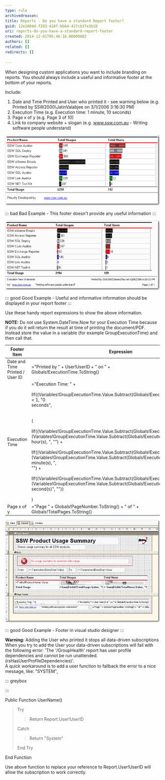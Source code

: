 ```yaml
---
type: rule
archivedreason: 
title: Reports - Do you have a standard Report footer?
guid: 12e2004d-f293-418f-bb64-427cb37e3b18
uri: reports-do-you-have-a-standard-report-footer
created: 2014-12-01T05:46:16.0000000Z
authors: []
related: []
redirects: []

---
```


When designing custom applications you want to include branding on reports.                      You should always include a useful and informative footer at the bottom of your reports.

<!--endintro-->

Include:

1. Date and Time Printed and User who printed it - see warning below (e.g. Printed by SSW2000\JatinValabjee on 3/1/2006 3:16:30 PM)
2. Execution Time (e.g. Execution time: 1 minute, 10 seconds)
3. Page x of y (e.g. Page 3 of 10)
4. Link to company website + slogan  (e.g. www.ssw.com.au - Writing software people understand)


![RSRulesBadFooter.gif](RSRulesBadFooter.gif)
 


::: bad
Bad Example - This footer doesn't provide any useful information
:::




![RSRulesGoodFooter.gif](RSRulesGoodFooter.gif)


::: good
Good Example - Useful and informative information should be displayed in your report footer
:::



 

Use these handy report expressions to show the above information.

**NOTE:** Do not use System.DateTime.Now for your Execution Time because if you do it will return the result at time of printing the document/PDF.  Instead store the value in a variable (for example GroupExecutionTime) and then call that.


| Footer Item | Expression | Sample Output |
| --- | --- | --- |
| Date and Time Printed / User ID | ="Printed by " + User!UserID + " on " + <br>                            Globals!ExecutionTime.ToString() | Printed by SSW2000\JatinValabjee on 3/1/2006 3:16:30 PM |
| Execution Time |                             ="Execution Time: " +<br><br>                            IIf((Variables!GroupExecutionTime.Value.Subtract(Globals!ExecutionTime).TotalSeconds &lt; 1, "0 <br>                            seconds",<br>                            <br><br>                            (<br><br>                            IIf((Variables!GroupExecutionTime.Value.Subtract(Globals!ExecutionTime).Hours &gt; 0, (Variables!GroupExecutionTime.Value.Subtract(Globals!ExecutionTime).Hours & " hour(s), ", "") +<br><br>                            IIf((Variables!GroupExecutionTime.Value.Subtract(Globals!ExecutionTime).Minutes &gt; 0, (Variables!GroupExecutionTime.Value.Subtract(Globals!ExecutionTime).Minutes & " minute(s), ", <br>                            "") +<br><br>                            IIf((Variables!GroupExecutionTime.Value.Subtract(Globals!ExecutionTime).Seconds &gt; 0, (Variables!GroupExecutionTime.Value.Subtract(Globals!ExecutionTime).Seconds & " second(s)", ""))<br><br>                            )<br>                         | Execution time: 1 minute, 10 seconds |
| Page x of y<br>                         |                             ="Page " + Globals!PageNumber.ToString() + " of " + <br>                            Globals!TotalPages.ToString() |                             Page 3 of 10 |





![footerInDesigner.gif](footerInDesigner.gif)


::: good
Good Example - Footer in visual studio designer
:::



 

**Warning:** Adding the User who printed it stops all data-driven subscriptions     
When you try to add the User your data-driven subscriptions will fail with the following error:
'The '/GroupHealth' report has user profile dependencies and cannot be run unattended. (rsHasUserProfileDependencies)'.     
A quick workaround is to add a user function to fallback the error to a nice message, like: "SYSTEM",


::: greybox

:::


 Public Function UserName()


> Try
> 
> 
> > Return Report.User!UserID
> 
> 
> Catch
> 
> 
> 
> > Return "System"
> 
> 
> End Try


End Function <br>   

Use above function to replace your reference to Report.User!UserID will allow the subscription to work correctly.
